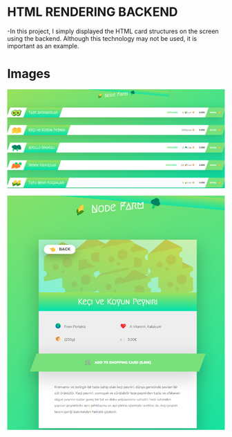 # HTML RENDERING BACKEND

-In this project, I simply displayed the HTML card structures on the screen using the backend. Although this technology may not be used, it is important as an example.

# Images

![](images/1.png)

![](images/2.png)